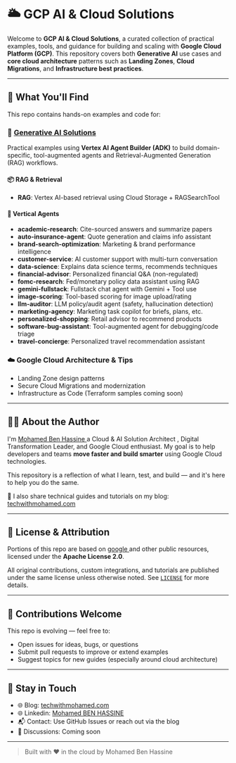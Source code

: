 # 🌥️ GCP AI & Cloud Solutions

Welcome to **GCP AI & Cloud Solutions**, a curated collection of practical examples, tools, and guidance for building and scaling with **Google Cloud Platform (GCP)**. This repository covers both **Generative AI** use cases and **core cloud architecture** patterns such as **Landing Zones**, **Cloud Migrations**, and **Infrastructure best practices**.

---

## 🚀 What You'll Find

This repo contains hands-on examples and code for:

### 🤖 [Generative AI Solutions](https://github.com/techwithmohamed/gcp-ai-solutions/tree/main/adk-genai)

Practical examples using **Vertex AI Agent Builder (ADK)** to build domain-specific, tool-augmented agents and Retrieval-Augmented Generation (RAG) workflows.

#### 📦 RAG & Retrieval
- **RAG**: Vertex AI-based retrieval using Cloud Storage + RAGSearchTool

#### 🧠 Vertical Agents
- **academic-research**: Cite-sourced answers and summarize papers
- **auto-insurance-agent**: Quote generation and claims info assistant
- **brand-search-optimization**: Marketing & brand performance intelligence
- **customer-service**: AI customer support with multi-turn conversation
- **data-science**: Explains data science terms, recommends techniques
- **financial-advisor**: Personalized financial Q&A (non-regulated)
- **fomc-research**: Fed/monetary policy data assistant using RAG
- **gemini-fullstack**: Fullstack chat agent with Gemini + Tool use
- **image-scoring**: Tool-based scoring for image upload/rating
- **llm-auditor**: LLM policy/audit agent (safety, hallucination detection)
- **marketing-agency**: Marketing task copilot for briefs, plans, etc.
- **personalized-shopping**: Retail advisor to recommend products
- **software-bug-assistant**: Tool-augmented agent for debugging/code triage
- **travel-concierge**: Personalized travel recommendation assistant

### ☁️ Google Cloud Architecture & Tips
- Landing Zone design patterns
- Secure Cloud Migrations and modernization
- Infrastructure as Code (Terraform samples coming soon)

---

## 🙋‍♂️ About the Author

I'm [Mohamed Ben Hassine ](https://techwithmohamed.com/about/) a Cloud & AI Solution Architect , Digital Transformation 
Leader, and Google Cloud enthusiast. My goal is to help developers and teams **move faster and build smarter** using Google Cloud technologies.

This repository is a reflection of what I learn, test, and build — and it's here to help you do the same.

🧠 I also share technical guides and tutorials on my blog: [techwithmohamed.com](https://techwithmohamed.com)

---

## 📄 License & Attribution

Portions of this repo are based on [google ](https://github.com/google/) and other public resources, licensed under the **Apache License 2.0**.

All original contributions, custom integrations, and tutorials are published under the same license unless otherwise noted. See [`LICENSE`](./LICENSE) for more details.

---

## 🤝 Contributions Welcome

This repo is evolving — feel free to:
- Open issues for ideas, bugs, or questions
- Submit pull requests to improve or extend examples
- Suggest topics for new guides (especially around cloud architecture)

---

## 🔗 Stay in Touch

- 🌐 Blog: [techwithmohamed.com](https://techwithmohamed.com)
- 🌐 Linkedin: [Mohamed BEN HASSINE](https://techwithmohamed.com)
- 📬 Contact: Use GitHub Issues or reach out via the blog
- 💬 Discussions: Coming soon

---

> Built with ❤️ in the cloud by Mohamed Ben Hassine

